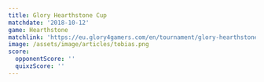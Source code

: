 ```yaml
---
title: Glory Hearthstone Cup
matchdate: '2018-10-12'
game: Hearthstone
matchlink: 'https://eu.glory4gamers.com/en/tournament/glory-hearthstone-cup-en-98915/infos'
image: /assets/image/articles/tobias.png
score:
  opponentScore: ''
  quixzScore: ''
---
```


